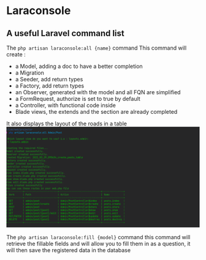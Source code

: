 # Laraconsole

## A useful Laravel command list

The ``php artisan laraconsole:all {name}`` command
This command will create :
 - a Model, adding a doc to have a better completion
 - a Migration
 - a Seeder, add return types
 - a Factory, add return types
 - an Observer, generated with the model and all FQN are simplified
 - a FormRequest, authorize is set to true by default
 - a Controller, with functional code inside
 - Blade views, the extends and the section are already completed 
   
It also displays the layout of the roads in a table
![Drag Racing](img/all.png)

The ``php artisan laraconsole:fill {model}`` command
this command will retrieve the fillable fields and will allow you to fill them in as a question, it will then save the registered data in the database
